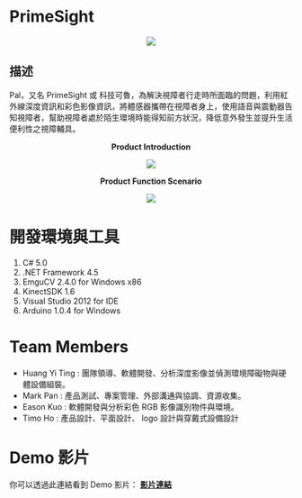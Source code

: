 # PrimeSight

<p align="center">
  <img src="../master/PrimeSight-logo.png?raw=true">
</p>

## 描述
Pal，又名 PrimeSight 或 科技可魯，為解決視障者行走時所面臨的問題，利用紅外線深度資訊和彩色影像資訊，將體感器攜帶在視障者身上，使用語音與震動器告知視障者，幫助視障者處於陌生環境時能得知前方狀況，降低意外發生並提升生活便利性之視障輔具。


**<p align="center">Product Introduction</p>**
<p align="center">
  <img src="../master/PrimeSight-function-2.jpg?raw=true">
</p>
 
**<p align="center">Product Function Scenario</p>**
<p align="center">
  <img src="../master/PrimeSight-function-1.jpg?raw=true">
</p>

# 開發環境與工具
1. C# 5.0
2. .NET Framework 4.5
3. EmguCV 2.4.0 for Windows x86
4. KinectSDK 1.6 
5. Visual Studio 2012 for IDE
6. Arduino 1.0.4 for Windows

# Team Members
- Huang Yi Ting : 團隊領導、軟體開發、分析深度影像並偵測環境障礙物與硬體設備組裝。
- Mark Pan : 產品測試、專案管理、外部溝通與協調、資源收集。
- Eason Kuo : 軟體開發與分析彩色 RGB 影像識別物件與環境。
- Timo Ho : 產品設計、平面設計、 logo 設計與穿戴式設備設計

# Demo 影片
你可以透過此連結看到 Demo 影片： **[影片連結](https://www.youtube.com/watch?v=Dsgz4IEIZW4)**
